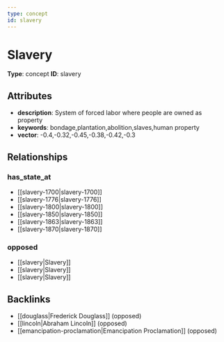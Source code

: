 ```yaml
---
type: concept
id: slavery
---
```


# Slavery

**Type**: concept
**ID**: slavery

## Attributes

- **description**: System of forced labor where people are owned as property
- **keywords**: bondage,plantation,abolition,slaves,human property
- **vector**: -0.4,-0.32,-0.45,-0.38,-0.42,-0.3

## Relationships

### has_state_at

- [[slavery-1700|slavery-1700]]
- [[slavery-1776|slavery-1776]]
- [[slavery-1800|slavery-1800]]
- [[slavery-1850|slavery-1850]]
- [[slavery-1863|slavery-1863]]
- [[slavery-1870|slavery-1870]]

### opposed

- [[slavery|Slavery]]
- [[slavery|Slavery]]
- [[slavery|Slavery]]

## Backlinks

- [[douglass|Frederick Douglass]] (opposed)
- [[lincoln|Abraham Lincoln]] (opposed)
- [[emancipation-proclamation|Emancipation Proclamation]] (opposed)

